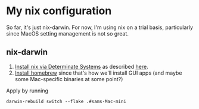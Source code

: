 # My nix configuration

So far, it's just nix-darwin. For now, I'm using nix on a trial basis, particularly since MacOS setting management is not so great.

## nix-darwin

1. [Install nix via Determinate Systems](https://github.com/DeterminateSystems/nix-installer?tab=readme-ov-file#determinate-nix-installer) as described [here](https://github.com/LnL7/nix-darwin/blob/master/README.md#prerequisites).
2. [Install homebrew](https://brew.sh/) since that's how we'll install GUI apps (and maybe some Mac-specific binaries at some point?)

Apply by running

	darwin-rebuild switch --flake .#sams-Mac-mini
